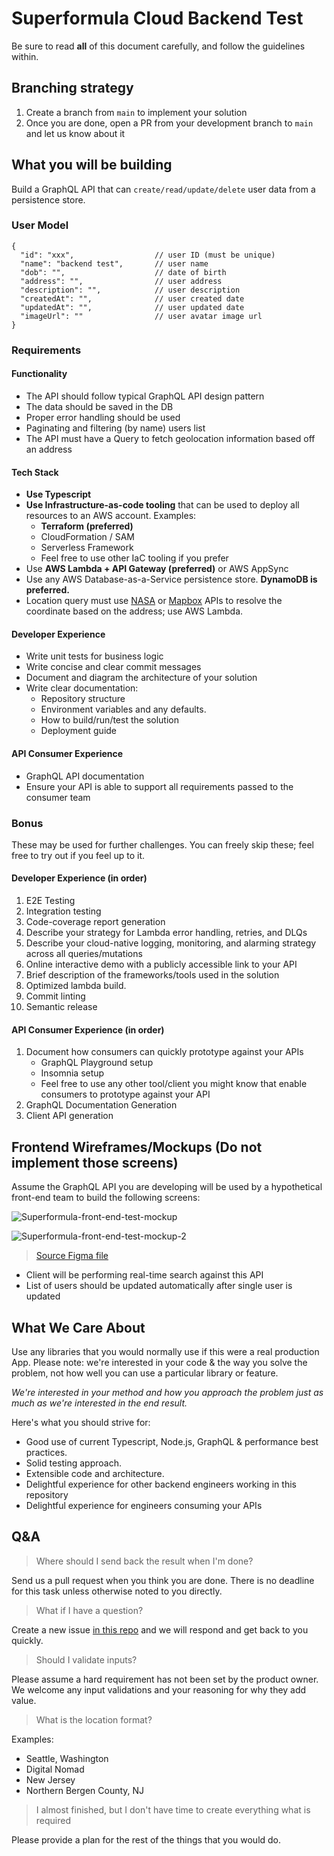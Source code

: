 # Superformula Cloud Backend Test

Be sure to read **all** of this document carefully, and follow the guidelines within.

## Branching strategy

1. Create a branch from `main` to implement your solution
2. Once you are done, open a PR from your development branch to `main` and let us know about it

## What you will be building

Build a GraphQL API that can `create/read/update/delete` user data from a persistence store.


### User Model

```
{
  "id": "xxx",                  // user ID (must be unique)
  "name": "backend test",       // user name
  "dob": "",                    // date of birth
  "address": "",                // user address
  "description": "",            // user description
  "createdAt": "",              // user created date
  "updatedAt": "",              // user updated date
  "imageUrl": ""                // user avatar image url
}
```

### Requirements

#### Functionality

- The API should follow typical GraphQL API design pattern
- The data should be saved in the DB
- Proper error handling should be used
- Paginating and filtering (by name) users list
- The API must have a Query to fetch geolocation information based off an address

#### Tech Stack
  - **Use Typescript**
  - **Use Infrastructure-as-code tooling** that can be used to deploy all resources to an AWS account. Examples:
    - **Terraform (preferred)**
    - CloudFormation / SAM
    - Serverless Framework
    - Feel free to use other IaC tooling if you prefer
  - Use **AWS Lambda + API Gateway (preferred)** or AWS AppSync
  - Use any AWS Database-as-a-Service persistence store. **DynamoDB is preferred.**
  - Location query must use [NASA](https://api.nasa.gov/) or [Mapbox](https://www.mapbox.com/api-documentation/) APIs to resolve the coordinate based on the address; use AWS Lambda.

#### Developer Experience 
- Write unit tests for business logic
- Write concise and clear commit messages
- Document and diagram the architecture of your solution
- Write clear documentation:
    - Repository structure
    - Environment variables and any defaults.
    - How to build/run/test the solution
    - Deployment guide
    
#### API Consumer Experience
- GraphQL API documentation
- Ensure your API is able to support all requirements passed to the consumer team

### Bonus

These may be used for further challenges. You can freely skip these; feel free to try out if you feel up to it.

#### Developer Experience (in order)

1. E2E Testing
1. Integration testing
1. Code-coverage report generation
1. Describe your strategy for Lambda error handling, retries, and DLQs
1. Describe your cloud-native logging, monitoring, and alarming strategy across all queries/mutations
1. Online interactive demo with a publicly accessible link to your API
1. Brief description of the frameworks/tools used in the solution
1. Optimized lambda build.
1. Commit linting
1. Semantic release


#### API Consumer Experience (in order)

1. Document how consumers can quickly prototype against your APIs
    - GraphQL Playground setup
    - Insomnia setup
    - Feel free to use any other tool/client you might know that enable consumers to prototype against your API
1. GraphQL Documentation Generation
1. Client API generation


## Frontend Wireframes/Mockups (Do not implement those screens)

Assume the GraphQL API you are developing will be used by a hypothetical front-end team to build the following screens:

![Superformula-front-end-test-mockup](./mockup1.png)

![Superformula-front-end-test-mockup-2](./mockup2.png)

> [Source Figma file](https://www.figma.com/file/hd7EgdTxJs2fpTzzSKlNxo/Superformula-full-stack-test)

- Client will be performing real-time search against this API
- List of users should be updated automatically after single user is updated

## What We Care About

Use any libraries that you would normally use if this were a real production App. Please note: we're interested in your code & the way you solve the problem, not how well you can use a particular library or feature.

_We're interested in your method and how you approach the problem just as much as we're interested in the end result._

Here's what you should strive for:

- Good use of current Typescript, Node.js, GraphQL & performance best practices.
- Solid testing approach.
- Extensible code and architecture.
- Delightful experience for other backend engineers working in this repository
- Delightful experience for engineers consuming your APIs

## Q&A
> Where should I send back the result when I'm done?

Send us a pull request when you think you are done. There is no deadline for this task unless otherwise noted to you directly.

> What if I have a question?

Create a new issue [in this repo](https://github.com/Superformula/cloud-backend-test/issues) and we will respond and get back to you quickly.

> Should I validate inputs?

Please assume a hard requirement has not been set by the product owner. We welcome any input validations and your reasoning for why they add value.

> What is the location format?

Examples:
- Seattle, Washington
- Digital Nomad
- New Jersey
- Northern Bergen County, NJ

> I almost finished, but I don't have time to create everything what is required

Please provide a plan for the rest of the things that you would do.

